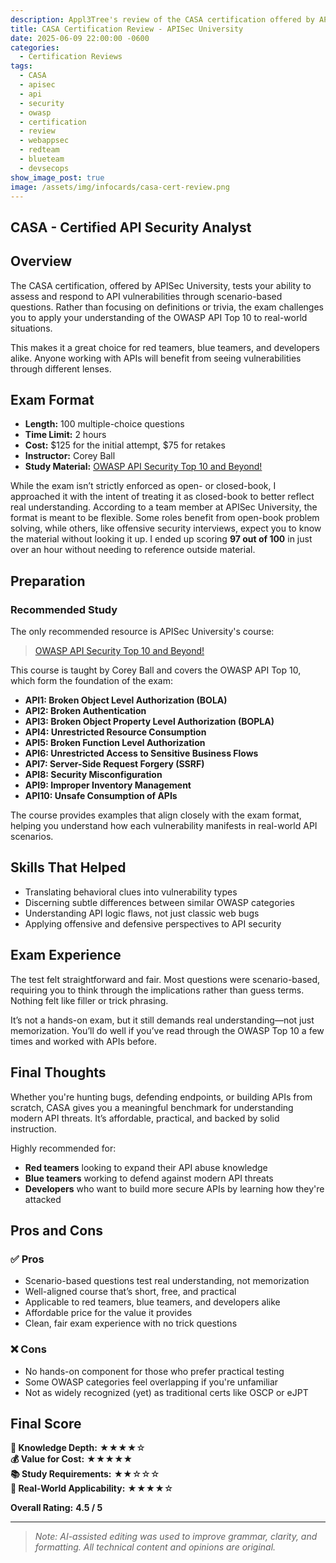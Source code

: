 ```yaml
---
description: Appl3Tree's review of the CASA certification offered by APISec University
title: CASA Certification Review - APISec University
date: 2025-06-09 22:00:00 -0600
categories:
  - Certification Reviews
tags:
  - CASA
  - apisec
  - api
  - security
  - owasp
  - certification
  - review
  - webappsec
  - redteam
  - blueteam
  - devsecops
show_image_post: true
image: /assets/img/infocards/casa-cert-review.png
---
```


## CASA - Certified API Security Analyst

## Overview

The CASA certification, offered by APISec University, tests your ability to assess and respond to API vulnerabilities through scenario-based questions. Rather than focusing on definitions or trivia, the exam challenges you to apply your understanding of the OWASP API Top 10 to real-world situations.

This makes it a great choice for red teamers, blue teamers, and developers alike. Anyone working with APIs will benefit from seeing vulnerabilities through different lenses.

## Exam Format

- **Length:** 100 multiple-choice questions  
- **Time Limit:** 2 hours  
- **Cost:** $125 for the initial attempt, $75 for retakes  
- **Instructor:** Corey Ball  
- **Study Material:** [OWASP API Security Top 10 and Beyond!](https://www.apisecuniversity.com/courses/owasp-api-security-top-10-and-beyond)

While the exam isn’t strictly enforced as open- or closed-book, I approached it with the intent of treating it as closed-book to better reflect real understanding. According to a team member at APISec University, the format is meant to be flexible. Some roles benefit from open-book problem solving, while others, like offensive security interviews, expect you to know the material without looking it up. I ended up scoring **97 out of 100** in just over an hour without needing to reference outside material.

## Preparation

### Recommended Study

The only recommended resource is APISec University's course:

> [OWASP API Security Top 10 and Beyond!](https://www.apisecuniversity.com/courses/owasp-api-security-top-10-and-beyond)

This course is taught by Corey Ball and covers the OWASP API Top 10, which form the foundation of the exam:

- **API1: Broken Object Level Authorization (BOLA)**  
- **API2: Broken Authentication**  
- **API3: Broken Object Property Level Authorization (BOPLA)**  
- **API4: Unrestricted Resource Consumption**  
- **API5: Broken Function Level Authorization**  
- **API6: Unrestricted Access to Sensitive Business Flows**  
- **API7: Server-Side Request Forgery (SSRF)**  
- **API8: Security Misconfiguration**  
- **API9: Improper Inventory Management**  
- **API10: Unsafe Consumption of APIs**

The course provides examples that align closely with the exam format, helping you understand how each vulnerability manifests in real-world API scenarios.

## Skills That Helped

- Translating behavioral clues into vulnerability types  
- Discerning subtle differences between similar OWASP categories  
- Understanding API logic flaws, not just classic web bugs  
- Applying offensive and defensive perspectives to API security

## Exam Experience

The test felt straightforward and fair. Most questions were scenario-based, requiring you to think through the implications rather than guess terms. Nothing felt like filler or trick phrasing.

It’s not a hands-on exam, but it still demands real understanding—not just memorization. You’ll do well if you’ve read through the OWASP Top 10 a few times and worked with APIs before.

## Final Thoughts

Whether you're hunting bugs, defending endpoints, or building APIs from scratch, CASA gives you a meaningful benchmark for understanding modern API threats. It’s affordable, practical, and backed by solid instruction.

Highly recommended for:

- **Red teamers** looking to expand their API abuse knowledge  
- **Blue teamers** working to defend against modern API threats  
- **Developers** who want to build more secure APIs by learning how they're attacked

## Pros and Cons

### ✅ Pros
- Scenario-based questions test real understanding, not memorization  
- Well-aligned course that’s short, free, and practical  
- Applicable to red teamers, blue teamers, and developers alike  
- Affordable price for the value it provides  
- Clean, fair exam experience with no trick questions

### ❌ Cons
- No hands-on component for those who prefer practical testing  
- Some OWASP categories feel overlapping if you're unfamiliar  
- Not as widely recognized (yet) as traditional certs like OSCP or eJPT

## Final Score

**🧠 Knowledge Depth:** ★★★★☆  
**💰 Value for Cost:** ★★★★★  
**📚 Study Requirements:** ★★☆☆☆  
**🧪 Real-World Applicability:** ★★★★☆  

**Overall Rating:** **4.5 / 5**

---
> _Note: AI-assisted editing was used to improve grammar, clarity, and formatting. All technical content and opinions are original._